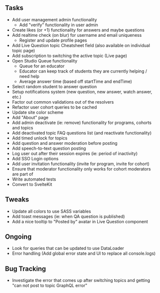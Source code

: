 ## Tasks

- Add user management admin functionality
  - Add "verify" functionality in user admin
- Create likes (or +1) functionality for answers and maybe questions
- Add realtime check (on blur) for username and email uniqueness
  - Register and update profile pages
- Add Live Question topic Cheatsheet field (also available on individual topic page)
- Add subscription to switching the active topic (Live page)
- Open Studio Queue functionality
  - Queue for an educator
  - Educator can keep track of students they are currently helping / need help
  - Average answer time (based off startTime and endTime)
- Select random student to answer question
- Setup notifications system (new question, new answer, watch answer, etc.)
- Factor out common validations out of the resolvers
- Refactor user cohort queries to be cached
- Update site color scheme
- Add "About" page
- Add admin deactivate (ie: remove) functionality for programs, cohorts and topics
- Add deactivated topic FAQ questions list (and reactivate functionality)
- Add timed unlock for topics
- Add question and answer moderation before posting
- Add speech-to-text question posting
- Log user out after their session expires (ie: period of inactivity)
- Add SSO Login options
- Add user invitation functionality (invite for program, invite for cohort)
- Ensure that moderator functionality only works for cohort moderators are part of
- Write automated tests
- Convert to SvelteKit

## Tweaks

- Update all colors to use SASS variables
- Add toast messages (ie: when QA question is published)
- Add a nice tooltip to "Posted by" avatar in Live Question component

## Ongoing

- Look for queries that can be updated to use DataLoader
- Error handling (Add global error state and UI to replace all console.logs)
 
## Bug Tracking

- Investigate the error that comes up after switching topics and getting "can not post to topic GraphQL error"